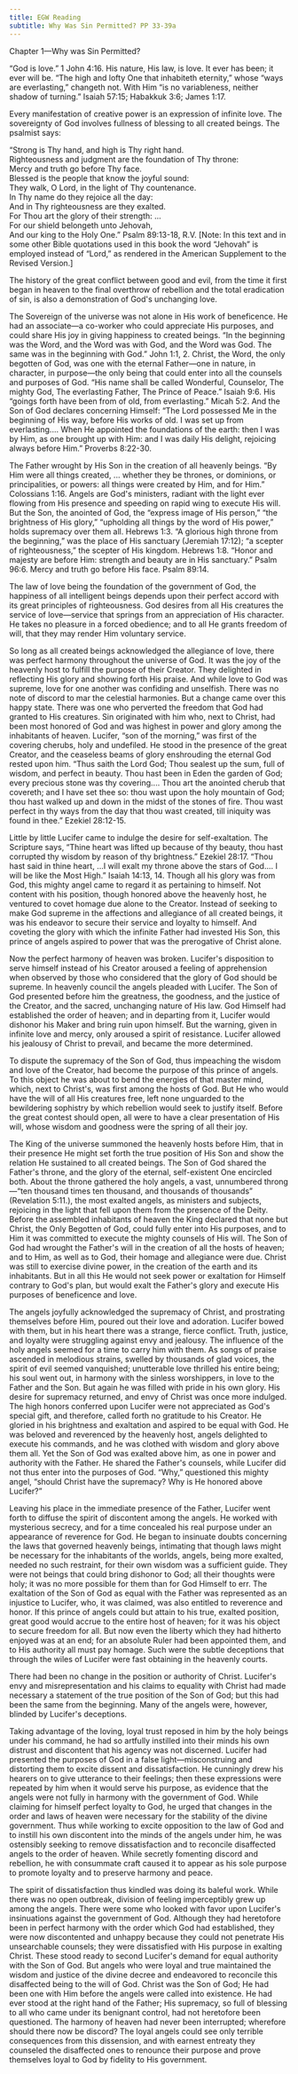 ```yaml
---
title: EGW Reading
subtitle: Why Was Sin Permitted? PP 33-39a
---
```


Chapter 1—Why was Sin Permitted?

“God is love.” 1 John 4:16. His nature, His law, is love. It ever has been; it ever will be. “The high and lofty One that inhabiteth eternity,” whose “ways are everlasting,” changeth not. With Him “is no variableness, neither shadow of turning.” Isaiah 57:15; Habakkuk 3:6; James 1:17.

Every manifestation of creative power is an expression of infinite love. The sovereignty of God involves fullness of blessing to all created beings. The psalmist says:

“Strong is Thy hand, and high is Thy right hand.  
Righteousness and judgment are the foundation of Thy throne:  
Mercy and truth go before Thy face.  
Blessed is the people that know the joyful sound:  
They walk, O Lord, in the light of Thy countenance.  
In Thy name do they rejoice all the day:  
And in Thy righteousness are they exalted.  
For Thou art the glory of their strength: ...  
For our shield belongeth unto Jehovah,  
And our king to the Holy One.” Psalm 89:13-18, R.V. \[Note: In this text and in some other Bible quotations used in this book the word “Jehovah” is employed instead of “Lord,” as rendered in the American Supplement to the Revised Version.\]

The history of the great conflict between good and evil, from the time it first began in heaven to the final overthrow of rebellion and the total eradication of sin, is also a demonstration of God's unchanging love.

The Sovereign of the universe was not alone in His work of beneficence. He had an associate—a co-worker who could appreciate His purposes, and could share His joy in giving happiness to created beings. “In the beginning was the Word, and the Word was with God, and the Word was God. The same was in the beginning with God.” John 1:1, 2. Christ, the Word, the only begotten of God, was one with the eternal Father—one in nature, in character, in purpose—the only being that could enter into all the counsels and purposes of God. “His name shall be called Wonderful, Counselor, The mighty God, The everlasting Father, The Prince of Peace.” Isaiah 9:6. His “goings forth have been from of old, from everlasting.” Micah 5:2. And the Son of God declares concerning Himself: “The Lord possessed Me in the beginning of His way, before His works of old. I was set up from everlasting.... When He appointed the foundations of the earth: then I was by Him, as one brought up with Him: and I was daily His delight, rejoicing always before Him.” Proverbs 8:22-30.

The Father wrought by His Son in the creation of all heavenly beings. “By Him were all things created, ... whether they be thrones, or dominions, or principalities, or powers: all things were created by Him, and for Him.” Colossians 1:16. Angels are God's ministers, radiant with the light ever flowing from His presence and speeding on rapid wing to execute His will. But the Son, the anointed of God, the “express image of His person,” “the brightness of His glory,” “upholding all things by the word of His power,” holds supremacy over them all. Hebrews 1:3. “A glorious high throne from the beginning,” was the place of His sanctuary (Jeremiah 17:12); “a scepter of righteousness,” the scepter of His kingdom. Hebrews 1:8. “Honor and majesty are before Him: strength and beauty are in His sanctuary.” Psalm 96:6. Mercy and truth go before His face. Psalm 89:14.

The law of love being the foundation of the government of God, the happiness of all intelligent beings depends upon their perfect accord with its great principles of righteousness. God desires from all His creatures the service of love—service that springs from an appreciation of His character. He takes no pleasure in a forced obedience; and to all He grants freedom of will, that they may render Him voluntary service.

So long as all created beings acknowledged the allegiance of love, there was perfect harmony throughout the universe of God. It was the joy of the heavenly host to fulfill the purpose of their Creator. They delighted in reflecting His glory and showing forth His praise. And while love to God was supreme, love for one another was confiding and unselfish. There was no note of discord to mar the celestial harmonies. But a change came over this happy state. There was one who perverted the freedom that God had granted to His creatures. Sin originated with him who, next to Christ, had been most honored of God and was highest in power and glory among the inhabitants of heaven. Lucifer, “son of the morning,” was first of the covering cherubs, holy and undefiled. He stood in the presence of the great Creator, and the ceaseless beams of glory enshrouding the eternal God rested upon him. “Thus saith the Lord God; Thou sealest up the sum, full of wisdom, and perfect in beauty. Thou hast been in Eden the garden of God; every precious stone was thy covering.... Thou art the anointed cherub that covereth; and I have set thee so: thou wast upon the holy mountain of God; thou hast walked up and down in the midst of the stones of fire. Thou wast perfect in thy ways from the day that thou wast created, till iniquity was found in thee.” Ezekiel 28:12-15.

Little by little Lucifer came to indulge the desire for self-exaltation. The Scripture says, “Thine heart was lifted up because of thy beauty, thou hast corrupted thy wisdom by reason of thy brightness.” Ezekiel 28:17. “Thou hast said in thine heart, ...I will exalt my throne above the stars of God.... I will be like the Most High.” Isaiah 14:13, 14. Though all his glory was from God, this mighty angel came to regard it as pertaining to himself. Not content with his position, though honored above the heavenly host, he ventured to covet homage due alone to the Creator. Instead of seeking to make God supreme in the affections and allegiance of all created beings, it was his endeavor to secure their service and loyalty to himself. And coveting the glory with which the infinite Father had invested His Son, this prince of angels aspired to power that was the prerogative of Christ alone.

Now the perfect harmony of heaven was broken. Lucifer's disposition to serve himself instead of his Creator aroused a feeling of apprehension when observed by those who considered that the glory of God should be supreme. In heavenly council the angels pleaded with Lucifer. The Son of God presented before him the greatness, the goodness, and the justice of the Creator, and the sacred, unchanging nature of His law. God Himself had established the order of heaven; and in departing from it, Lucifer would dishonor his Maker and bring ruin upon himself. But the warning, given in infinite love and mercy, only aroused a spirit of resistance. Lucifer allowed his jealousy of Christ to prevail, and became the more determined.

To dispute the supremacy of the Son of God, thus impeaching the wisdom and love of the Creator, had become the purpose of this prince of angels. To this object he was about to bend the energies of that master mind, which, next to Christ's, was first among the hosts of God. But He who would have the will of all His creatures free, left none unguarded to the bewildering sophistry by which rebellion would seek to justify itself. Before the great contest should open, all were to have a clear presentation of His will, whose wisdom and goodness were the spring of all their joy.

The King of the universe summoned the heavenly hosts before Him, that in their presence He might set forth the true position of His Son and show the relation He sustained to all created beings. The Son of God shared the Father's throne, and the glory of the eternal, self-existent One encircled both. About the throne gathered the holy angels, a vast, unnumbered throng—“ten thousand times ten thousand, and thousands of thousands” (Revelation 5:11.), the most exalted angels, as ministers and subjects, rejoicing in the light that fell upon them from the presence of the Deity. Before the assembled inhabitants of heaven the King declared that none but Christ, the Only Begotten of God, could fully enter into His purposes, and to Him it was committed to execute the mighty counsels of His will. The Son of God had wrought the Father's will in the creation of all the hosts of heaven; and to Him, as well as to God, their homage and allegiance were due. Christ was still to exercise divine power, in the creation of the earth and its inhabitants. But in all this He would not seek power or exaltation for Himself contrary to God's plan, but would exalt the Father's glory and execute His purposes of beneficence and love.

The angels joyfully acknowledged the supremacy of Christ, and prostrating themselves before Him, poured out their love and adoration. Lucifer bowed with them, but in his heart there was a strange, fierce conflict. Truth, justice, and loyalty were struggling against envy and jealousy. The influence of the holy angels seemed for a time to carry him with them. As songs of praise ascended in melodious strains, swelled by thousands of glad voices, the spirit of evil seemed vanquished; unutterable love thrilled his entire being; his soul went out, in harmony with the sinless worshippers, in love to the Father and the Son. But again he was filled with pride in his own glory. His desire for supremacy returned, and envy of Christ was once more indulged. The high honors conferred upon Lucifer were not appreciated as God's special gift, and therefore, called forth no gratitude to his Creator. He gloried in his brightness and exaltation and aspired to be equal with God. He was beloved and reverenced by the heavenly host, angels delighted to execute his commands, and he was clothed with wisdom and glory above them all. Yet the Son of God was exalted above him, as one in power and authority with the Father. He shared the Father's counsels, while Lucifer did not thus enter into the purposes of God. “Why,” questioned this mighty angel, “should Christ have the supremacy? Why is He honored above Lucifer?”

Leaving his place in the immediate presence of the Father, Lucifer went forth to diffuse the spirit of discontent among the angels. He worked with mysterious secrecy, and for a time concealed his real purpose under an appearance of reverence for God. He began to insinuate doubts concerning the laws that governed heavenly beings, intimating that though laws might be necessary for the inhabitants of the worlds, angels, being more exalted, needed no such restraint, for their own wisdom was a sufficient guide. They were not beings that could bring dishonor to God; all their thoughts were holy; it was no more possible for them than for God Himself to err. The exaltation of the Son of God as equal with the Father was represented as an injustice to Lucifer, who, it was claimed, was also entitled to reverence and honor. If this prince of angels could but attain to his true, exalted position, great good would accrue to the entire host of heaven; for it was his object to secure freedom for all. But now even the liberty which they had hitherto enjoyed was at an end; for an absolute Ruler had been appointed them, and to His authority all must pay homage. Such were the subtle deceptions that through the wiles of Lucifer were fast obtaining in the heavenly courts.

There had been no change in the position or authority of Christ. Lucifer's envy and misrepresentation and his claims to equality with Christ had made necessary a statement of the true position of the Son of God; but this had been the same from the beginning. Many of the angels were, however, blinded by Lucifer's deceptions.

Taking advantage of the loving, loyal trust reposed in him by the holy beings under his command, he had so artfully instilled into their minds his own distrust and discontent that his agency was not discerned. Lucifer had presented the purposes of God in a false light—misconstruing and distorting them to excite dissent and dissatisfaction. He cunningly drew his hearers on to give utterance to their feelings; then these expressions were repeated by him when it would serve his purpose, as evidence that the angels were not fully in harmony with the government of God. While claiming for himself perfect loyalty to God, he urged that changes in the order and laws of heaven were necessary for the stability of the divine government. Thus while working to excite opposition to the law of God and to instill his own discontent into the minds of the angels under him, he was ostensibly seeking to remove dissatisfaction and to reconcile disaffected angels to the order of heaven. While secretly fomenting discord and rebellion, he with consummate craft caused it to appear as his sole purpose to promote loyalty and to preserve harmony and peace.

The spirit of dissatisfaction thus kindled was doing its baleful work. While there was no open outbreak, division of feeling imperceptibly grew up among the angels. There were some who looked with favor upon Lucifer's insinuations against the government of God. Although they had heretofore been in perfect harmony with the order which God had established, they were now discontented and unhappy because they could not penetrate His unsearchable counsels; they were dissatisfied with His purpose in exalting Christ. These stood ready to second Lucifer's demand for equal authority with the Son of God. But angels who were loyal and true maintained the wisdom and justice of the divine decree and endeavored to reconcile this disaffected being to the will of God. Christ was the Son of God; He had been one with Him before the angels were called into existence. He had ever stood at the right hand of the Father; His supremacy, so full of blessing to all who came under its benignant control, had not heretofore been questioned. The harmony of heaven had never been interrupted; wherefore should there now be discord? The loyal angels could see only terrible consequences from this dissension, and with earnest entreaty they counseled the disaffected ones to renounce their purpose and prove themselves loyal to God by fidelity to His government.
